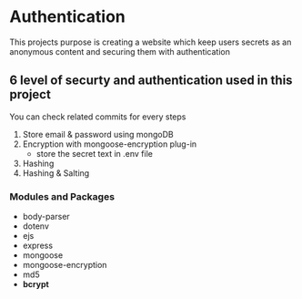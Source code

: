 # Authentication
This projects purpose is creating a website which keep users secrets as an anonymous content and securing them with authentication 


## 6 level of securty and authentication used in this project
You can check related commits for every steps 

1. Store email & password using mongoDB
2. Encryption with mongoose-encryption plug-in
    - store the secret text in .env file
3. Hashing
4. Hashing & Salting


### Modules and Packages
- body-parser
- dotenv
- ejs
- express
- mongoose
- mongoose-encryption
- md5
- **bcrypt**
